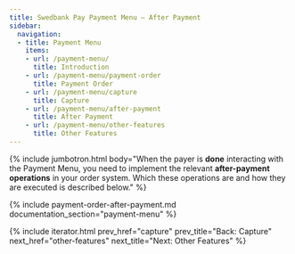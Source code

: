 ```yaml
---
title: Swedbank Pay Payment Menu – After Payment
sidebar:
  navigation:
  - title: Payment Menu
    items:
    - url: /payment-menu/
      title: Introduction
    - url: /payment-menu/payment-order
      title: Payment Order
    - url: /payment-menu/capture
      title: Capture
    - url: /payment-menu/after-payment
      title: After Payment
    - url: /payment-menu/other-features
      title: Other Features
---
```


{% include jumbotron.html body="When the payer is **done** interacting
with the Payment Menu, you need to implement the
relevant **after-payment operations** in your order system. Which these
operations are and how they are executed is described below." %}

{% include payment-order-after-payment.md documentation_section="payment-menu" %}

{% include iterator.html prev_href="capture"
                         prev_title="Back: Capture"
                         next_href="other-features"
                         next_title="Next: Other Features" %}


[payment-order]: /payment-menu/payment-order
